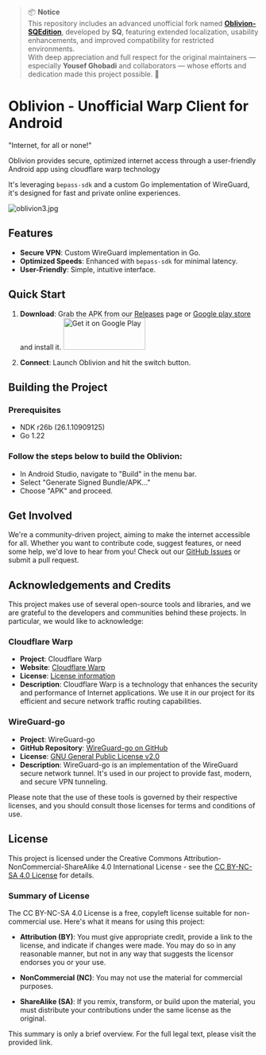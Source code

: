 > 📦 **Notice**  
> This repository includes an advanced unofficial fork named [**Oblivion-SQEdition**](SQ-Edition.md), developed by **SQ**, featuring extended localization, usability enhancements, and improved compatibility for restricted environments.  
> With deep appreciation and full respect for the original maintainers — especially **Yousef Ghobadi** and collaborators — whose efforts and dedication made this project possible. 🙏  


# Oblivion - Unofficial Warp Client for Android

"Internet, for all or none!"

Oblivion provides secure, optimized internet access through a user-friendly Android app using cloudflare warp technology

It's leveraging `bepass-sdk` and a custom Go implementation of WireGuard, it's designed for fast and private online experiences.

![oblivion3.jpg](media/oblivion3.jpg)

## Features

- **Secure VPN**: Custom WireGuard implementation in Go.
- **Optimized Speeds**: Enhanced with `bepass-sdk` for minimal latency.
- **User-Friendly**: Simple, intuitive interface.

## Quick Start

1. **Download**: Grab the APK from our [Releases](https://github.com/bepass-org/oblivion/releases) page or [Google play store](https://play.google.com/store/apps/details?id=org.bepass.oblivion) and install it.
   <a href="https://play.google.com/store/apps/details?id=org.bepass.oblivion">
   <img alt="Get it on Google Play" src="https://play.google.com/intl/en_us/badges/images/generic/en_badge_web_generic.png" width="165" height="64" />
   </a>

2. **Connect**: Launch Oblivion and hit the switch button.

## Building the Project

### Prerequisites
- NDK r26b (26.1.10909125)
- Go 1.22

### Follow the steps below to build the Oblivion:
- In Android Studio, navigate to "Build" in the menu bar.
- Select "Generate Signed Bundle/APK..."
- Choose "APK" and proceed.

## Get Involved

We're a community-driven project, aiming to make the internet accessible for all. Whether you want to contribute code, suggest features, or need some help, we'd love to hear from you! Check out our [GitHub Issues](https://github.com/bepass-org/oblivion/issues) or submit a pull request.

## Acknowledgements and Credits

This project makes use of several open-source tools and libraries, and we are grateful to the developers and communities behind these projects. In particular, we would like to acknowledge:

### Cloudflare Warp

- **Project**: Cloudflare Warp
- **Website**: [Cloudflare Warp](https://www.cloudflare.com/products/warp/)
- **License**: [License information](https://www.cloudflare.com/application/terms/)
- **Description**: Cloudflare Warp is a technology that enhances the security and performance of Internet applications. We use it in our project for its efficient and secure network traffic routing capabilities.

### WireGuard-go

- **Project**: WireGuard-go
- **GitHub Repository**: [WireGuard-go on GitHub](https://github.com/WireGuard/wireguard-go)
- **License**: [GNU General Public License v2.0](https://github.com/WireGuard/wireguard-go/blob/master/COPYING)
- **Description**: WireGuard-go is an implementation of the WireGuard secure network tunnel. It's used in our project to provide fast, modern, and secure VPN tunneling.

Please note that the use of these tools is governed by their respective licenses, and you should consult those licenses for terms and conditions of use.

## License

This project is licensed under the Creative Commons Attribution-NonCommercial-ShareAlike 4.0 International License - see the [CC BY-NC-SA 4.0 License](https://creativecommons.org/licenses/by-nc-sa/4.0/) for details.

### Summary of License

The CC BY-NC-SA 4.0 License is a free, copyleft license suitable for non-commercial use. Here's what it means for using this project:

- **Attribution (BY)**: You must give appropriate credit, provide a link to the license, and indicate if changes were made. You may do so in any reasonable manner, but not in any way that suggests the licensor endorses you or your use.

- **NonCommercial (NC)**: You may not use the material for commercial purposes.

- **ShareAlike (SA)**: If you remix, transform, or build upon the material, you must distribute your contributions under the same license as the original.

This summary is only a brief overview. For the full legal text, please visit the provided link.

